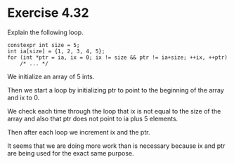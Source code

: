 Exercise 4.32
=============

Explain the following loop.

    constexpr int size = 5;
    int ia[size] = {1, 2, 3, 4, 5};
    for (int *ptr = ia, ix = 0; ix != size && ptr != ia+size; ++ix, ++ptr)
        /* ... */

We initialize an array of 5 ints.

Then we start a loop by initializing ptr to point to the beginning of the array and ix to 0.

We check each time through the loop that ix is not equal to the size of the array and also that ptr does not point to ia plus 5 elements.

Then after each loop we increment ix and the ptr.

It seems that we are doing more work than is necessary because ix and ptr are being used for the exact same purpose.


